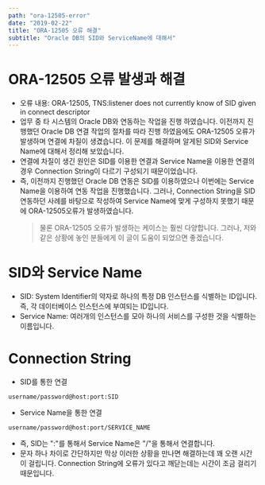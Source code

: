 ```yaml
---
path: "ora-12505-error"
date: "2019-02-22"
title: "ORA-12505 오류 해결"
subtitle: "Oracle DB의 SID와 ServiceName에 대해서"
---
```


# ORA-12505 오류 발생과 해결

- 오류 내용: ORA-12505, TNS:listener does not currently know of SID given in connect descriptor
- 업무 중 타 시스템의 Oracle DB와 연동하는 작업을 진행 하였습니다. 이전까지 진행했던 Oracle DB 연결 작업의 절차를 따라 진행 하였음에도 ORA-12505 오류가 발생하며 연결에 차질이 생겼습니다. 이 문제를 해결하며 알게된 SID와 Service Name에 대해서 정리해 보았습니다.
- 연결에 차질이 생긴 원인은 SID를 이용한 연결과 Service Name을 이용한 연결의 경우 Connection String이 다르기 구성되기 때문이었습니다.
- 즉, 이전까지 진행했던 Oracle DB 연동은 SID를 이용하였으나 이번에는 Service Name을 이용하여 연동 작업을 진행했습니다. 그러나, Connection String을 SID 연동하던 사례를 바탕으로 작성하여 Service Name에 맞게 구성하지 못했기 때문에 ORA-12505오류가 발생하였습니다.
  > 물론 ORA-12505 오류가 발생하는 케이스는 훨씬 다양합니다. 그러나, 저와 같은 상황에 놓인 분들에게 이 글이 도움이 되었으면 좋겠습니다.

# SID와 Service Name

- SID: System Identifier의 약자로 하나의 특정 DB 인스턴스를 식별하는 ID입니다. 즉, 각 데이터베이스 인스턴스에 부여되는 ID입니다.
- Service Name: 여러개의 인스턴스를 모아 하나의 서비스를 구성한 것을 식별하는 이름입니다.

# Connection String

- SID를 통한 연결

```
username/password@host:port:SID
```

- Service Name을 통한 연결

```
username/password@host:port/SERVICE_NAME
```

- 즉, SID는 ":"를 통해서 Service Name은 "/"을 통해서 연결합니다.
- 문자 하나 차이로 간단하지만 막상 이러한 상황을 만나면 해결하는데 꽤 오랜 시간이 걸립니다. Connection String에 오류가 있다고 깨닫는데는 시간이 조금 걸리기 때문입니다.
